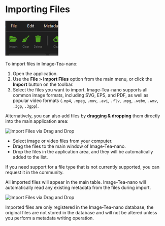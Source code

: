 # Importing Files

![Importing Files](res\images\importing_files.png)

To import files in Image-Tea-nano:

1. Open the application.
2. Use the **File > Import Files** option from the main menu, or click the **Import** button on the toolbar.
3. Select the files you want to import. Image-Tea-nano supports all common image formats, including SVG, EPS, and PDF, as well as popular video formats (`.mp4`, `.mpeg`, `.mov`, `.avi`, `.flv`, `.mpg`, `.webm`, `.wmv`, `.3gp`, `.3gpp`).

Alternatively, you can also add files by **dragging & dropping** them directly into the main application area:

![Import Files via Drag and Drop](drag_and_drop_to_import_files.png)

- Select image or video files from your computer.
- Drag the files to the main window of Image-Tea-nano.
- Drop the files in the application area, and they will be automatically added to the list.

If you need support for a file type that is not currently supported, you can request it in the community.

All imported files will appear in the main table. Image-Tea-nano will automatically read any existing metadata from the files during import.

![Import Files via Drag and Drop](main_table.png)

Imported files are only registered in the Image-Tea-nano database; the original files are not stored in the database and will not be altered unless you perform a metadata writing operation.
